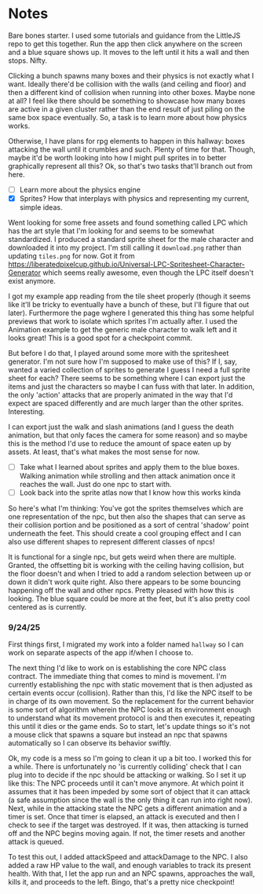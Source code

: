 # Notes

Bare bones starter. I used some tutorials and guidance from the LittleJS repo to get this together. Run the app then click anywhere on the screen and a blue square shows up. It moves to the left until it hits a wall and then stops. Nifty.

Clicking a bunch spawns many boxes and their physics is not exactly what I want. Ideally there'd be collision with the walls (and ceiling and floor) and then a different kind of collision when running into other boxes. Maybe none at all? I feel like there should be something to showcase how many boxes are active in a given cluster rather than the end result of just piling on the same box space eventually. So, a task is to learn more about how physics works.

Otherwise, I have plans for rpg elements to happen in this hallway: boxes attacking the wall until it crumbles and such. Plenty of time for that. Though, maybe it'd be worth looking into how I might pull sprites in to better graphically represent all this? Ok, so that's two tasks that'll branch out from here.

- [ ] Learn more about the physics engine
- [x] Sprites? How that interplays with physics and representing my current, simple ideas.

Went looking for some free assets and found something called LPC which has the art style that I'm looking for and seems to be somewhat standardized. I produced a standard sprite sheet for the male character and downloaded it into my project. I'm still calling it `download.png` rather than updating `tiles.png` for now. Got it from https://liberatedpixelcup.github.io/Universal-LPC-Spritesheet-Character-Generator which seems really awesome, even though the LPC itself doesn't exist anymore.

I got my example app reading from the tile sheet properly (though it seems like it'll be tricky to eventually have a bunch of these, but I'll figure that out later). Furthermore the page wghere I generated this thing has some helpful previews that work to isolate which sprites I'm actually after. I used the Animation example to get the generic male character to walk left and it looks great! This is a good spot for a checkpoint commit.

But before I do that, I played around some more with the spritesheet generator. I'm not sure how I'm supposed to make use of this? If I, say, wanted a varied collection of sprites to generate I guess I need a full sprite sheet for each? There seems to be something where I can export just the items and just the characters so maybe I can fuss with that later. In addition, the only 'action' attacks that are properly animated in the way that I'd expect are spaced differently and are much larger than the other sprites. Interesting.

I can export just the walk and slash animations (and I guess the death animation, but that only faces the camera for some reason) and so maybe this is the method I'd use to reduce the amount of space eaten up by assets. At least, that's what makes the most sense for now.

- [ ] Take what I learned about sprites and apply them to the blue boxes. Walking animation while strolling and then attack animation once it reaches the wall. Just do one npc to start with.
- [ ] Look back into the sprite atlas now that I know how this works kinda

So here's what I'm thinking: You've got the sprites themselves which are one representation of the npc, but then also the shapes that can serve as their collision portion and be positioned as a sort of central 'shadow' point underneath the feet. This should create a cool grouping effect and I can also use different shapes to represent different classes of npcs!

It is functional for a single npc, but gets weird when there are multiple. Granted, the offsetting bit is working with the ceiling having collision, but the floor doesn't and when I tried to add a random selection between up or down it didn't work quite right. Also there appears to be some bouncing happening off the wall and other npcs. Pretty pleased with how this is looking. The blue square could be more at the feet, but it's also pretty cool centered as is currently.

### 9/24/25

First things first, I migrated my work into a folder named `hallway` so I can work on separate aspects of the app if/when I choose to.

The next thing I'd like to work on is establishing the core NPC class contract. The immediate thing that comes to mind is movement. I'm currently establishing the npc with static movement that is then adjusted as certain events occur (collision). Rather than this, I'd like the NPC itself to be in charge of its own movement. So the replacement for the current behavior is some sort of algorithm wherein the NPC looks at its environment enough to understand what its movement protocol is and then executes it, repeating this until it dies or the game ends. So to start, let's update things so it's not a mouse click that spawns a square but instead an npc that spawns automatically so I can observe its behavior swiftly.

Ok, my code is a mess so I'm going to clean it up a bit too. I worked this for a while. There is unfortunately no 'is currently colliding' check that I can plug into to decide if the npc should be attacking or walking. So I set it up like this: The NPC proceeds until it can't move anymore. At which point it assumes that it has been impeded by some sort of object that it can attack (a safe assumption since the wall is the only thing it can run into right now). Next, while in the attacking state the NPC gets a different animation and a timer is set. Once that timer is elapsed, an attack is executed and then I check to see if the target was destroyed. If it was, then attacking is turned off and the NPC begins moving again. If not, the timer resets and another attack is queued.

To test this out, I added attackSpeed and attackDamage to the NPC. I also added a raw HP value to the wall, and enough variables to track its present health. With that, I let the app run and an NPC spawns, approaches the wall, kills it, and proceeds to the left. Bingo, that's a pretty nice checkpoint!

